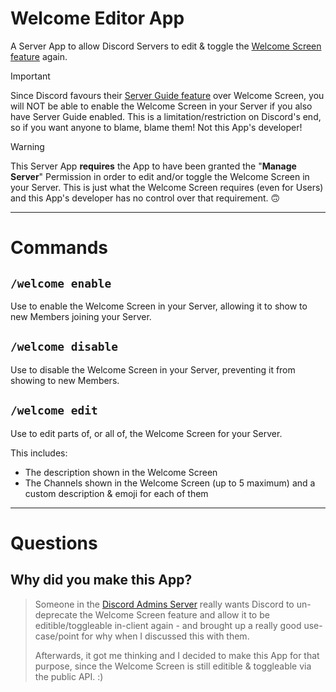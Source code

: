 # Welcome Editor App
A Server App to allow Discord Servers to edit & toggle the [Welcome Screen feature](https://support.discord.com/hc/en-us/articles/360043913591) again.

> [!IMPORTANT]
> Since Discord favours their [Server Guide feature](https://support.discord.com/hc/en-us/articles/13497665141655) over Welcome Screen, you will NOT be able to enable the Welcome Screen in your Server if you also have Server Guide enabled.
> This is a limitation/restriction on Discord's end, so if you want anyone to blame, blame them! Not this App's developer!

> [!WARNING]
> This Server App **requires** the App to have been granted the "**Manage Server**" Permission in order to edit and/or toggle the Welcome Screen in your Server. This is just what the Welcome Screen requires (even for Users) and this App's developer has no control over that requirement. 🙃

---

# Commands

## `/welcome enable`
Use to enable the Welcome Screen in your Server, allowing it to show to new Members joining your Server.

## `/welcome disable`
Use to disable the Welcome Screen in your Server, preventing it from showing to new Members.

## `/welcome edit`
Use to edit parts of, or all of, the Welcome Screen for your Server.

This includes:
- The description shown in the Welcome Screen
- The Channels shown in the Welcome Screen (up to 5 maximum) and a custom description & emoji for each of them

---

# Questions

## Why did you make this App?
> Someone in the [Discord Admins Server](https://dis.gd/dac-faq) really wants Discord to un-deprecate the Welcome Screen feature and allow it to be editible/toggleable in-client again - and brought up a really good use-case/point for why when I discussed this with them.
> 
> Afterwards, it got me thinking and I decided to make this App for that purpose, since the Welcome Screen is still editible & toggleable via the public API. :)
